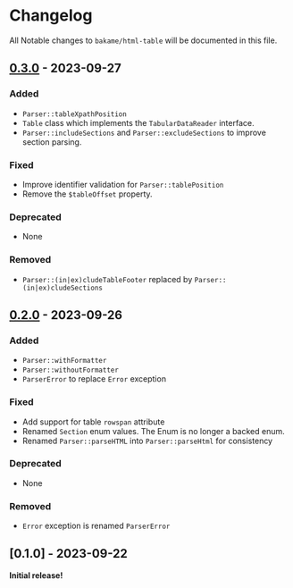 # Changelog

All Notable changes to `bakame/html-table` will be documented in this file.

## [0.3.0](https://github.com/bakame-php/html-table/compare/0.2.0...0.3.0) - 2023-09-27

### Added

- `Parser::tableXpathPosition`
- `Table` class which implements the `TabularDataReader` interface.
- `Parser::includeSections` and `Parser::excludeSections` to improve section parsing.

### Fixed

- Improve identifier validation for `Parser::tablePosition`
- Remove the `$tableOffset` property.

### Deprecated

- None

### Removed

- `Parser::(in|ex)cludeTableFooter` replaced by `Parser::(in|ex)cludeSections`

## [0.2.0](https://github.com/bakame-php/html-table/compare/0.1.0...0.2.0) - 2023-09-26

### Added

- `Parser::withFormatter`
- `Parser::withoutFormatter`
- `ParserError` to replace `Error` exception

### Fixed

- Add support for table `rowspan` attribute
- Renamed `Section` enum values. The Enum is no longer a backed enum.
- Renamed `Parser::parseHTML` into `Parser::parseHtml` for consistency

### Deprecated

- None

### Removed

- `Error` exception is renamed `ParserError`

## [0.1.0] - 2023-09-22

**Initial release!**

